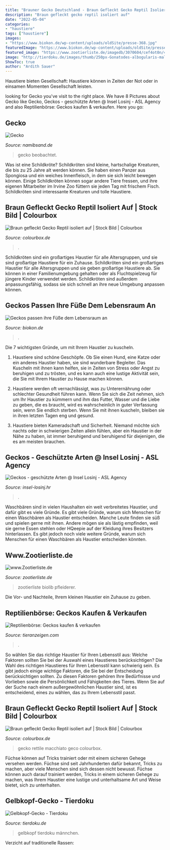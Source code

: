 ```yaml
---
title: "Brauner Gecko Deutschland - Braun Gefleckt Gecko Reptil Isoliert Auf"
description: "Braun gefleckt gecko reptil isoliert auf"
date: "2022-05-04"
categories:
- "haustiere"
tags: ["haustiere"]
images:
- "https://www.biokon.de/wp-content/uploads/oldSite/presse-368.jpg"
featuredImage: "https://www.biokon.de/wp-content/uploads/oldSite/presse-368.jpg"
featured_image: "https://www.zootierliste.de/imagedb/3070604/cef4ot0n/4b8c8fa8bc951.jpg"
image: "http://tierdoku.de/images/thumb/250px-Gonatodes-albogularis-male-1746.jpg"
ShowToc: true
author: "Ardith Sauer"
---
```



Haustiere bieten Gesellschaft: Haustiere können in Zeiten der Not oder in einsamen Momenten Gesellschaft leisten.

	

		
looking for Gecko you've visit to the right place. We have 8 Pictures about Gecko like Gecko, Geckos - geschützte Arten @ Insel Losinj - ASL Agency and also Reptilienbörse: Geckos kaufen &amp; verkaufen. Here you go:
		
    
## Gecko

<img loading=lazy src="https://www.namibsand.de/pics/tiere_gecko.jpg" onerror="this.onerror=null;this.src='https://tse1.mm.bing.net/th?id=OIP.e8W1Q-cGYyHADLtK24OI0wHaL0&amp;pid=15.1';" alt="Gecko">

_Source: namibsand.de_

>gecko beobachtet. 

	

Was ist eine Schildkröte?
Schildkröten sind kleine, hartschalige Kreaturen, die bis zu 25 Jahre alt werden können. Sie haben einen Panzer aus Spongiosa und ein weiches Innenfleisch, in dem sie sich leicht bewegen können. Einige Schildkröten können sogar andere Tiere fressen, und ihre eigenen Mitarbeiter im Irvine Zoo füttern sie jeden Tag mit frischem Fisch. Schildkröten sind interessante Kreaturen und tolle Haustiere.

    
## Braun Gefleckt Gecko Reptil Isoliert Auf | Stock Bild | Colourbox

<img loading=lazy src="https://d2gg9evh47fn9z.cloudfront.net/800px_COLOURBOX2922036.jpg" onerror="this.onerror=null;this.src='https://tse1.mm.bing.net/th?id=OIP.QNvd2nW_dvYz8AlZbpDxJgHaFx&amp;pid=15.1';" alt="Braun gefleckt Gecko Reptil isoliert auf | Stock Bild | Colourbox">

_Source: colourbox.de_

>. 

	

Schildkröten sind ein großartiges Haustier für alle Altersgruppen, und sie sind großartige Haustiere für ein Zuhause.
Schildkröten sind ein großartiges Haustier für alle Altersgruppen und sie geben großartige Haustiere ab. Sie können in einer Familienumgebung gehalten oder als Fluchtspielzeug für jüngere Kinder verwendet werden. Schildkröten sind außerdem anpassungsfähig, sodass sie sich schnell an ihre neue Umgebung anpassen können.

    
## Geckos Passen Ihre Füße Dem Lebensraum An

<img loading=lazy src="https://www.biokon.de/wp-content/uploads/oldSite/presse-368.jpg" onerror="this.onerror=null;this.src='https://tse3.mm.bing.net/th?id=OIP.Q6qVsOBNuY3S-zajPtgqKQAAAA&amp;pid=15.1';" alt="Geckos passen ihre Füße dem Lebensraum an">

_Source: biokon.de_

>. 

	

Die 7 wichtigsten Gründe, um mit Ihrem Haustier zu kuscheln.
1. Haustiere sind schöne Geschöpfe. Ob Sie einen Hund, eine Katze oder ein anderes Haustier haben, sie sind wunderbare Begleiter. Das Kuscheln mit ihnen kann helfen, sie in Zeiten von Stress oder Angst zu beruhigen und zu trösten, und es kann auch eine lustige Aktivität sein, die Sie mit Ihrem Haustier zu Hause machen können.
2. Haustiere werden oft vernachlässigt, was zu Unterernährung oder schlechter Gesundheit führen kann. Wenn Sie sich die Zeit nehmen, sich um Ihr Haustier zu kümmern und ihm das Futter, Wasser und die Liebe zu geben, die es braucht, wird es wahrscheinlich in guter Verfassung sein, wenn Sie endlich sterben. Wenn Sie mit ihnen kuscheln, bleiben sie in ihren letzten Tagen eng und gesund.

3. Haustiere bieten Kameradschaft und Sicherheit. Niemand möchte sich nachts oder in schwierigen Zeiten allein fühlen, aber ein Haustier in der Nähe zu haben, ist immer beruhigend und beruhigend für diejenigen, die es am meisten brauchen.

    
## Geckos - Geschützte Arten @ Insel Losinj - ASL Agency

<img loading=lazy src="http://www.insel-losinj.hr/experience/geckos/gecko.jpg" onerror="this.onerror=null;this.src='https://tse2.mm.bing.net/th?id=OIP.RvZISMLzQ1UmclySgyiUTQHaFj&amp;pid=15.1';" alt="Geckos - geschützte Arten @ Insel Losinj - ASL Agency">

_Source: insel-losinj.hr_

>. 

	

Waschbären sind in vielen Haushalten ein weit verbreitetes Haustier, und dafür gibt es viele Gründe.
Es gibt viele Gründe, warum sich Menschen für einen Waschbären als Haustier entscheiden. Manche Leute finden sie süß und spielen gerne mit ihnen. Andere mögen sie als lästig empfinden, weil sie gerne Essen stehlen oder HQeepie auf der Kleidung ihres Besitzers hinterlassen. Es gibt jedoch noch viele weitere Gründe, warum sich Menschen für einen Waschbären als Haustier entscheiden könnten.

    
## Www.Zootierliste.de

<img loading=lazy src="https://www.zootierliste.de/imagedb/3070604/cef4ot0n/4b8c8fa8bc951.jpg" onerror="this.onerror=null;this.src='https://tse3.mm.bing.net/th?id=OIP.QfKagvhQEkK8Agsn134MuAEgDY&amp;pid=15.1';" alt="www.Zootierliste.de">

_Source: zootierliste.de_

>zootierliste biolib pfleiderer. 

	

Die Vor- und Nachteile, Ihrem kleinen Haustier ein Zuhause zu geben.

    
## Reptilienbörse: Geckos Kaufen &amp; Verkaufen

<img loading=lazy src="https://www.tieranzeigen.com/reptilien/gecko/gecko_thumb.jpg" onerror="this.onerror=null;this.src='https://tse3.mm.bing.net/th?id=OIP.FwxzdCtwCj6v4uJ7PkcuOAAAAA&amp;pid=15.1';" alt="Reptilienbörse: Geckos kaufen &amp; verkaufen">

_Source: tieranzeigen.com_

>. 

	

So wählen Sie das richtige Haustier für Ihren Lebensstil aus: Welche Faktoren sollten Sie bei der Auswahl eines Haustieres berücksichtigen?
Die Wahl des richtigen Haustieres für Ihren Lebensstil kann schwierig sein. Es gibt jedoch einige wichtige Faktoren, die Sie bei der Entscheidung berücksichtigen sollten. Zu diesen Faktoren gehören Ihre Bedürfnisse und Vorlieben sowie die Persönlichkeit und Fähigkeiten des Tieres. Wenn Sie auf der Suche nach einem außergewöhnlichen Haustier sind, ist es entscheidend, eines zu wählen, das zu Ihrem Lebensstil passt.

    
## Braun Gefleckt Gecko Reptil Isoliert Auf | Stock Bild | Colourbox

<img loading=lazy src="https://d2gg9evh47fn9z.cloudfront.net/800px_COLOURBOX3082916.jpg" onerror="this.onerror=null;this.src='https://tse1.mm.bing.net/th?id=OIP.ndD35JIH3hf1tyHVmWm-0wHaG7&amp;pid=15.1';" alt="Braun gefleckt Gecko Reptil isoliert auf | Stock Bild | Colourbox">

_Source: colourbox.de_

>gecko rettile macchiato geco colourbox. 

	

Füchse können auf Tricks trainiert oder mit einem sicheren Gehege versehen werden.
Füchse sind seit Jahrhunderten dafür bekannt, Tricks zu machen, aber viele Menschen sind sich dessen nicht bewusst. Füchse können auch darauf trainiert werden, Tricks in einem sicheren Gehege zu machen, was Ihrem Haustier eine lustige und unterhaltsame Art und Weise bietet, sich zu unterhalten.

    
## Gelbkopf-Gecko - Tierdoku

<img loading=lazy src="http://tierdoku.de/images/thumb/250px-Gonatodes-albogularis-male-1746.jpg" onerror="this.onerror=null;this.src='https://tse2.mm.bing.net/th?id=OIP.zMuKnQHjK6oV5DLqOnlGcgAAAA&amp;pid=15.1';" alt="Gelbkopf-Gecko - Tierdoku">

_Source: tierdoku.de_

>gelbkopf tierdoku männchen. 

	

Verzicht auf traditionelle Rassen:

